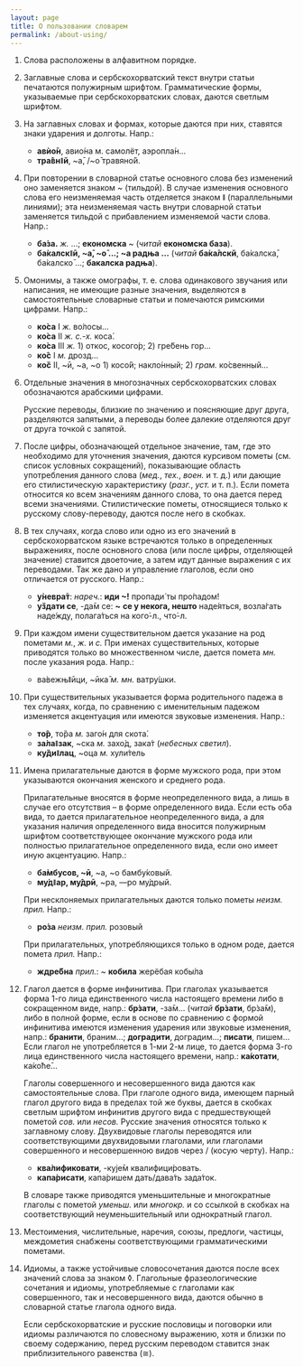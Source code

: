 ```yaml
---
layout: page
title: О пользовании словарем
permalink: /about-using/
---
```


1. Слова расположены в алфавитном порядке.
2. Заглавные слова и сербскохорватский текст внутри статьи печатаются полужирным шрифтом. Грамматические формы, указываемые при сербскохорватских словах, даются светлым шрифтом.
3. На заглавных словах и формах, которые даются при них, ставятся знаки ударения и долготы. Напр.:  
   * **авѝо̄н**, авио́на м. самолёт, аэропла́н...
   * **тра̂внǁй**, ~а̄, /~о̄ травяно́й.
4. При повторении в словарной статье основного слова без изменений оно заменяется знаком ~ (тильдой). В случае изменения основного слова его неизменяемая часть отделяется знаком ǁ (параллельными линиями); эта неизменяемая часть внутри словарной статьи заменяется тильдой с прибавлением изменяемой части слова. Напр.:
   * **ба́за.** *ж.* ...; **економска** ~ (*читай* **економска база**).
   * **ба̀калскǁӣ, ~а̄, ~о̄ ...; ~а радња ...** (*читай* **ба̀ка̄лскй**, ба̀калска̄, ба̀калско̄ ...; **бакалска радња**).
5. Омонимы, а также омографы, т. е. слова одинакового звучания или написания, не имеющие разные значения, выделяются в самостоятельные словарные статьи и помечаются римскими цифрами. Напр.: 
   * **ко̀са** I *ж.* во́лосы... 
   * **ко̀са** II *ж.* *с.-х.* коса́.
   * **ко̀са** III *ж.* 1) откос, косого́р; 2) гре́бень гор...
   * **ко̂с** I *м.* дрозд...
   * **ко̏с** II, ~ӣ, ~а, ~о 1) косо́й; накло́нный; 2) *грам.* ко́свенный...
6. Отдельные значения в многозначных сербскохорватских словах обозначаются арабскими цифрами.

   Русские переводы, близкие по значению и поясняющие друг друга, разделяются запятыми, а переводы более далекие отделяются друг от друга точкой с запятой.

7. После цифры, обозначающей отдельное значение, там, где это необходимо для уточнения значения, даются курсивом пометы (см. список условных сокращений), показывающие область употребления данного слова (*мед.*, *тех.*, *воен.* и т. д.) или дающие его стилистическую характеристику (*разг.*, *уст.* и т. п.). Если помета относится ко всем значениям данного слова, то она дается перед всеми значениями. Стилистические пометы, относящиеся только к русскому слову-переводу, даются после него в скобках.
8. В тех случаях, когда слово или одно из его значений в сербскохорватском языке встречаются только в определенных выражениях, после основного слова (или после цифры, отделяющей значение) ставится двоеточие, а затем идут данные выражения с их переводами. Так же дано и управление глаголов, если оно отличается от русского. Напр.:
   * **у̀невра̄т**: *нареч.*: **иди ~!** пропади́ ты про́падом! 
   * **у̏здати се**, -да̄м се: **~** **се у некога, нешто** наде́яться, возла́гать наде́жду, полага́ться на кого́-л., что́-л. 
9. При каждом имени существительном дается указание на род пометами *м.*, *ж.* и *с.* При именах существительных, которые приводятся только во множественном числе, дается помета *мн.* после указания рода. Напр.: 
   * ва̀вежњǁӣци, ~ӣка̄ *м.* *мн.* ватру́шки. 
10. При существительных указывается форма родительного падежа в тех случаях, когда, по сравнению с именительным падежом изменяется акцентуация или имеются звуковые изменения. Напр.:
    * **то̂р**, то̏ра *м.* заго́н для скота́.
    * **за̀лаǁзак**, ~ска *м.* захо́д, зака́т (*небесных светил*). 
    * **ку̏диǁлац**, ~оца *м.* хули́тель
11. Имена прилагательные даются в форме мужского рода, при этом указываются окончания женского и среднего рода.

    Прилагательные вносятся в форме неопределенного вида, а лишь в случае его отсутствия – в форме определенного вида. Если есть оба вида, то дается прилагательное неопределенного вида, а для указания наличия определенного вида вносится полужирным шрифтом соответствующее окончание мужского рода или полностью прилагательное определенного вида, если оно имеет иную акцентуацию. Напр.:

    * **ба̀мбусов, ~ӣ**, ~а, ~о бамбу́ковый. 
    * **му́дǁар, му̂дрӣ**, ~ра, —ро му́дрый.

    При несклоняемых прилагательных даются только пометы *неизм.* *прил.* Напр.:

    * **ро́за** *неизм.* *прил.* розовый
    
    При прилагательных, употребляющихся только в одном роде, дается помета *прил.* Напр.:

    * **ждре̏бна** *прил.*: ~ **кобила** жерёбая кобы́ла 

12. Глагол дается в форме инфинитива. При глаголах указывается форма 1-го лица единственного числа настоящего времени либо в сокращенном виде, напр.: **бр̀зати**, -за̄м... (*читай* **бр̀зати**, бр̀за̄м), либо в полной форме, если в основе по сравнению с формой инфинитива имеются изменения ударения или звуковые изменения, напр.: **бранити**, браним...; **доградити**, доградим...; **писати**, пишем... Если глагол не употребляется в 1-ми 2-м лице, то дается форма 3-го лица единственного числа настоящего времени, напр.: **ка́котати**, ка́коће̄... 

    Глаголы совершенного и несовершенного вида даются как самостоятельные слова. При глаголе одного вида, имеющем парный глагол другого вида в пределах той же буквы, дается в скобках светлым шрифтом инфинитив другого вида с предшествующей пометой *сов.* или *несов.* Русские значения относятся только к заглавному слову. Двухвидовые глаголы переводятся или соответствующими двухвидовыми глаголами, или глаголами совершенного и несовершенною видов через / (косую черту). Напр.:

    * **ква̀лификовати**, -кује̄м квалифици́ровать.
    * **капа̀рисати**, капа̀ришем дать/дава́ть зада́ток.

    В словаре также приводятся уменьшительные и многократные глаголы с пометой *уменьш.* или *многокр.* и со ссылкой в скобках на соответствующий неуменьшительный или однократный глагол.

13. Местоимения, числительные, наречия, союзы, предлоги, частицы, междометия снабжены соответствующими грамматическими пометами.
14. Идиомы, а также устойчивые словосочетания даются после всех значений слова за знаком ◊. Глагольные фразеологические сочетания и идиомы, употребляемые с глаголами как совершенного, так и несовершенного вида, даются обычно в словарной статье глагола одного вида.

    Если сербскохорватские и русские пословицы и поговорки или идиомы различаются по словесному выражению, хотя и близки по своему содержанию, перед русским переводом ставится знак приблизительного равенства (≅).